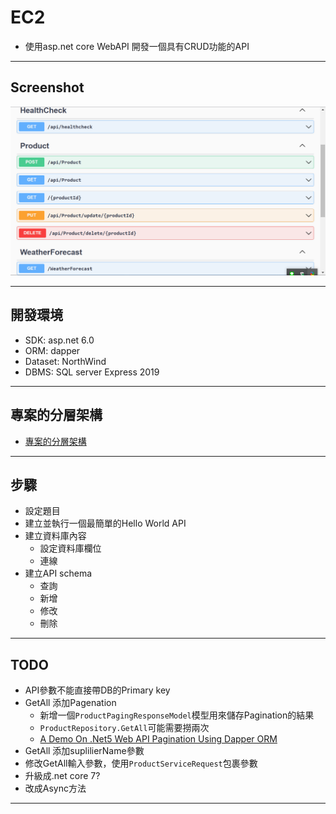 # EC2 

- 使用asp.net core WebAPI 開發一個具有CRUD功能的API

---

## Screenshot

![Demo](docs/img/DEMO.png)

---

## 開發環境

- SDK: asp.net 6.0
- ORM: dapper
- Dataset: NorthWind
- DBMS: SQL server Express 2019

---

## 專案的分層架構

- [專案的分層架構](docs/%E5%B0%88%E6%A1%88%E6%9E%B6%E6%A7%8B.md)

---

## 步驟

- 設定題目
- 建立並執行一個最簡單的Hello World API
- 建立資料庫內容
  - 設定資料庫欄位
  - 連線
- 建立API schema
  - 查詢
  - 新增
  - 修改
  - 刪除
---

## TODO

- API參數不能直接帶DB的Primary key
- GetAll 添加Pagenation
  - 新增一個`ProductPagingResponseModel`模型用來儲存Pagination的結果
  - `ProductRepository.GetAll`可能需要撈兩次
  - [A Demo On .Net5 Web API Pagination Using Dapper ORM](https://www.learmoreseekmore.com/2021/08/demo-on-dotnet5-web-api-pagination-using-dapper-orm.html)
- GetAll 添加suplilierName參數
- 修改GetAll輸入參數，使用`ProductServiceRequest`包裹參數
- 升級成.net core 7?
- 改成Async方法


---

